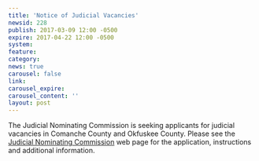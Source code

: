 ```yaml
---
title: 'Notice of Judicial Vacancies'
newsid: 228
publish: 2017-03-09 12:00 -0500
expire: 2017-04-22 12:00 -0500
system: 
feature: 
category: 
news: true
carousel: false
link: 
carousel_expire: 
carousel_content: ''
layout: post
---
```

The Judicial Nominating Commission is seeking applicants for judicial vacancies in Comanche County and Okfuskee County.  Please see the <a href="http://www.oscn.net/jnc/about" target="_blank">Judicial Nominating Commission</a> web page for the application, instructions and additional information.